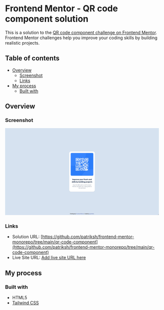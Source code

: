 # Frontend Mentor - QR code component solution

This is a solution to the [QR code component challenge on Frontend Mentor](https://www.frontendmentor.io/challenges/qr-code-component-iux_sIO_H). Frontend Mentor challenges help you improve your coding skills by building realistic projects. 

## Table of contents

- [Overview](#overview)
  - [Screenshot](#screenshot)
  - [Links](#links)
- [My process](#my-process)
  - [Built with](#built-with)

## Overview

### Screenshot

![](./screenshot.jpg)


### Links

- Solution URL: [https://github.com/patriksh/frontend-mentor-monorepo/tree/main/qr-code-component](https://github.com/patriksh/frontend-mentor-monorepo/tree/main/qr-code-component)
- Live Site URL: [Add live site URL here](https://demo.patrik.sh/frontend-mentor/qr-code-component)

## My process

### Built with

- HTML5
- [Tailwind CSS](https://tailwindcss.com/)